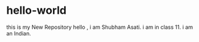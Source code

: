 # hello-world
this is my New Repository 
hello , i am Shubham Asati.
i am in class 11. 
i am an Indian.
